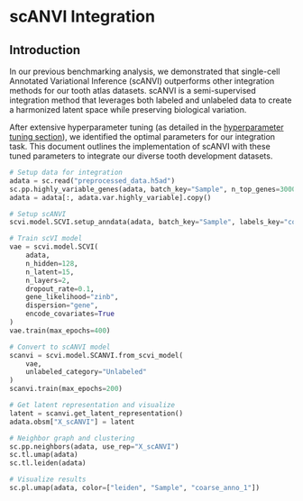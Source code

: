 # scANVI Integration

## Introduction

In our previous benchmarking analysis, we demonstrated that single-cell Annotated Variational Inference (scANVI) outperforms other integration methods for our tooth atlas datasets. scANVI is a semi-supervised integration method that leverages both labeled and unlabeled data to create a harmonized latent space while preserving biological variation.

After extensive hyperparameter tuning (as detailed in the [hyperparameter tuning section](../pre-integration/hypertune.md)), we identified the optimal parameters for our integration task. This document outlines the implementation of scANVI with these tuned parameters to integrate our diverse tooth development datasets.
```python
# Setup data for integration
adata = sc.read("preprocessed_data.h5ad")
sc.pp.highly_variable_genes(adata, batch_key="Sample", n_top_genes=3000)
adata = adata[:, adata.var.highly_variable].copy()

# Setup scANVI
scvi.model.SCVI.setup_anndata(adata, batch_key="Sample", labels_key="coarse_anno_1")

# Train scVI model
vae = scvi.model.SCVI(
    adata,
    n_hidden=128,
    n_latent=15,
    n_layers=2,
    dropout_rate=0.1,
    gene_likelihood="zinb",
    dispersion="gene",
    encode_covariates=True
)
vae.train(max_epochs=400)

# Convert to scANVI model
scanvi = scvi.model.SCANVI.from_scvi_model(
    vae,
    unlabeled_category="Unlabeled"
)
scanvi.train(max_epochs=200)

# Get latent representation and visualize
latent = scanvi.get_latent_representation()
adata.obsm["X_scANVI"] = latent

# Neighbor graph and clustering
sc.pp.neighbors(adata, use_rep="X_scANVI")
sc.tl.umap(adata)
sc.tl.leiden(adata)

# Visualize results
sc.pl.umap(adata, color=["leiden", "Sample", "coarse_anno_1"])
```